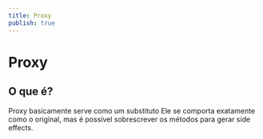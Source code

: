 ```yaml
---
title: Proxy
publish: true
---
```


# Proxy
## O que é?
Proxy basicamente serve como um substituto
Ele se comporta exatamente como o original, mas é possível sobrescrever os métodos para gerar side effects.